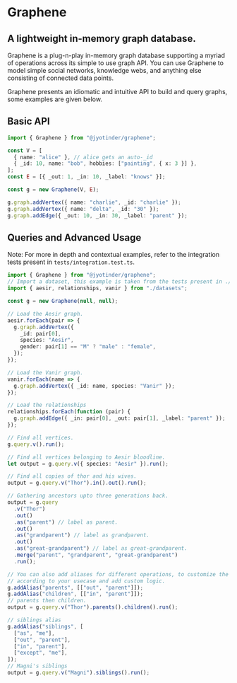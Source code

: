 # Graphene

## A lightweight in-memory graph database.

Graphene is a plug-n-play in-memory graph database supporting a myriad of operations across its simple to use graph API. You can use Graphene to model simple social networks, knowledge webs, and anything else consisting of connected data points.

Graphene presents an idiomatic and intuitive API to build and query graphs, some examples are given below.

## Basic API

```typescript
import { Graphene } from "@jyotinder/graphene";

const V = [
  { name: "alice" }, // alice gets an auto-_id
  { _id: 10, name: "bob", hobbies: ["painting", { x: 3 }] },
];
const E = [{ _out: 1, _in: 10, _label: "knows" }];

const g = new Graphene(V, E);

g.graph.addVertex({ name: "charlie", _id: "charlie" });
g.graph.addVertex({ name: "delta", _id: "30" });
g.graph.addEdge({ _out: 10, _in: 30, _label: "parent" });
```

## Queries and Advanced Usage

Note: For more in depth and contextual examples, refer to the integration tests
present in `tests/integration.test.ts`.

```typescript
import { Graphene } from "@jyotinder/graphene";
// Import a dataset, this example is taken from the tests present in ./tests/
import { aesir, relationships, vanir } from "./datasets";

const g = new Graphene(null, null);

// Load the Aesir graph.
aesir.forEach(pair => {
  g.graph.addVertex({
    _id: pair[0],
    species: "Aesir",
    gender: pair[1] == "M" ? "male" : "female",
  });
});

// Load the Vanir graph.
vanir.forEach(name => {
  g.graph.addVertex({ _id: name, species: "Vanir" });
});

// Load the relationships
relationships.forEach(function (pair) {
  g.graph.addEdge({ _in: pair[0], _out: pair[1], _label: "parent" });
});

// Find all vertices.
g.query.v().run();

// Find all vertices belonging to Aesir bloodline.
let output = g.query.v({ species: "Aesir" }).run();

// Find all copies of thor and his wives.
output = g.query.v("Thor").in().out().run();

// Gathering ancestors upto three generations back.
output = g.query
  .v("Thor")
  .out()
  .as("parent") // label as parent.
  .out()
  .as("grandparent") // label as grandparent.
  .out()
  .as("great-grandparent") // label as great-grandparent.
  .merge("parent", "grandparent", "great-grandparent")
  .run();

// You can also add aliases for different operations, to customize the API
// according to your usecase and add custom logic.
g.addAlias("parents", [["out", "parent"]]);
g.addAlias("children", [["in", "parent"]]);
// parents then children.
output = g.query.v("Thor").parents().children().run();

// siblings alias
g.addAlias("siblings", [
  ["as", "me"],
  ["out", "parent"],
  ["in", "parent"],
  ["except", "me"],
]);
// Magni's siblings
output = g.query.v("Magni").siblings().run();
```
